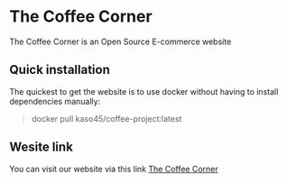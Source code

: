 # The Coffee Corner
The Coffee Corner is an Open Source E-commerce website

## Quick installation
The quickest to get the website is to use docker without having to install dependencies manually:

> docker pull kaso45/coffee-project:latest

## Wesite link 
You can visit our website via this link [The Coffee Corner](https://coffee-project-weld.vercel.app/)
